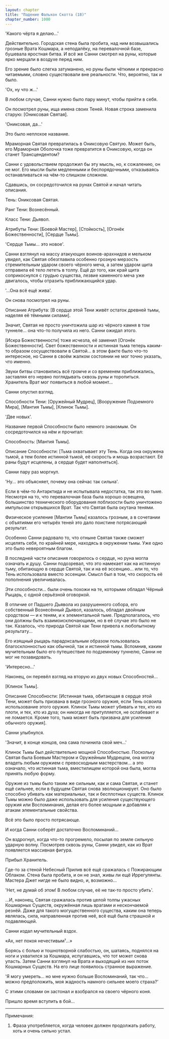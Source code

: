 ```yaml
---
layout: chapter
title: "Падение Фалькон Скотта (18)"
chapter_number: 1000
---
```


'Какого чёрта я делаю...'

Действительно. Городская стена была пробита, над ним возвышались грозные Врата Кошмара, а неподалёку, на перевалочной базе, бушевала яростная битва. И всё же Санни смотрел на руны, которые ярко мерцали в воздухе перед ним.

Его зрение было слегка затуманено, но руны были чёткими и прекрасно читаемыми, словно существовали вне реальности. Что, вероятно, так и было.

'Ох, ну что ж...'

В любом случае, Санни нужно было пару минут, чтобы прийти в себя.

Он посмотрел руны, ища имена своих Теней. Новая строка заменила старую: [Ониксовая Святая].

'Ониксовая, да...'

Это было неплохое название.

Мраморная Святая превратилась в Ониксовую Святую. Может быть, его Мраморная Оболочка тоже превратится в Ониксовую, когда он станет Трансцендентом?

Санни с удовольствием продолжил бы эту мысль, но, к сожалению, он не мог. Его мысли были медленными и беспорядочными, отказываясь останавливаться на чём-то слишком сложном.

Сдавшись, он сосредоточился на рунах Святой и начал читать описания.

Тень: Ониксовая Святая.

Ранг Тени: Вознесённый.

Класс Тени: Дьявол.

Атрибуты Тени: [Боевой Мастер], [Стойкость], [Огонёк Божественности], [Сердце Тьмы].

'Сердце Тьмы... это новое'.

Санни взглянул на массу атакующих воинов-арахнидов и мельком увидел, как Святая обезглавила особенно грозную мерзость стремительным ударом своего чёрного меча, а затем ударом щита отправила её тело лететь в толпу. Ещё до того, как край щита соприкоснулся с грудью существа, лезвие каменного меча уже двигалось, чтобы отразить приближающийся удар.

'...Она всё ещё жива'.

Он снова посмотрел на руны.

Описание Атрибута: [В сердце этой Тени живёт остаток древней тьмы, наделяя её тёмными силами].

Значит, Святая не просто уничтожила шар из чёрного камня в том туннеле... она что-то получила из него. Санни ожидал этого.

[Искра Божественности] тоже исчезла, её заменил [Огонёк Божественности]. Свет божественности и истинная тьма теперь каким-то образом сосуществовали в Святой... в этом факте было что-то интересное, но Санни в своём жалком состоянии не мог точно указать, что именно.

Звуки битвы становились всё громче и со временем приближались, заставляя его нервно поглядывать сквозь руны и торопиться. Хранитель Врат мог появиться в любой момент...

Санни опустил взгляд.

Способности Тени: [Оружейный Мудрец], [Вооружение Подземного Мира], [Мантия Тьмы], [Клинок Тьмы].

'Две новых'.

Название первой Способности было немного знакомым. Он сосредоточился на нём и прочитал:

Способность: [Мантия Тьмы].

Описание Способности: [Тьма охватывает эту Тень. Когда она окружена тьмой, а тем более истинной тьмой, её скорость и мощь возрастают. Её раны будут исцелены, а сердце будет наполняться].

Санни пару раз моргнул.

'Ну... это объясняет, почему она сейчас так сильна'.

Если в чём-то Антарктида и не испытывала недостатка, так это во тьме. Несмотря на то, что перевалочная база была хорошо освещена, большинство технического оборудования поблизости было уничтожено импульсом открывшихся Врат. Так что Святая была окутана тенями.

Физическое усиление [Мантии Тьмы] казалось грозным, а в сочетании с объятиями его четырёх теней это дало поистине потрясающий результат.

Особенно Санни радовало то, что отныне Святая также сможет исцелять себя, по крайней мере, находясь в окружении тьмы. Уже одно это было невероятным благом.

В последней части описания говорилось о сердце, но руна могла означать и душу. Санни подозревал, что это намекает как на истинную тьму, обитающую в сердце Святой, так и на её эссенцию... или то, что Тень использовала вместо эссенции. Смысл был в том, что скорость её пополнения увеличивалась.

Эти способности... были очень похожи на те, которыми обладал Чёрный Рыцарь, с одной серьёзной оговоркой.

В отличие от Падшего Дьявола из разрушенного собора, его собственный Вознесённый Дьявол, казалось, обладал двойным сродством — и к теням, и к элементальной тьме. Предполагалось, что они должны быть взаимоисключающими, но в её случае это было не так. Казалось, что природа Святой как Тени привела к любопытному результату...

Его изящный рыцарь парадоксальным образом пользовалась благосклонностью как обычной, так и истинной тьмы. Вспомнив, каким мучительным было его путешествие по подземному туннелю, Санни не мог не позавидовать.

'Интересно...'

Наконец, он перевёл взгляд на вторую из двух новых Способностей...

[Клинок Тьмы].

Описание Способности: [Истинная тьма, обитающая в сердце этой Тени, может быть призвана в виде грозного оружия, если Тень освоила использование этого оружия. Клинок Тьмы может убивать и тех, кто из плоти, и тех, кто из духа; он никогда не притупляется, не ослабевает и не ломается. Кроме того, тьма может быть призвана для усиления обычного оружия].

Санни улыбнулся.

'Значит, в конце концов, она сама починила свой меч...'

Клинок Тьмы был действительно мощной Способностью. Поскольку Святая была Боевым Мастером и Оружейным Мудрецом, она могла владеть любым оружием с превосходным мастерством... а это означало, что истинная тьма, вместилищем которой она была, могла принять любую форму.

Оружие из тьмы было таким же сильным, как и сама Святая, и станет ещё сильнее, если в будущем Святая снова эволюционирует. Оно было способно убивать как материальных, так и бесплотных существ. Клинок Тьмы можно было даже использовать для усиления существующего оружия или Воспоминания, делая его более мощным и добавляя к атакам элементальные свойства.

Всё это было просто потрясающе.

И когда Санни соберёт достаточно Воспоминаний...

Он вздрогнул, когда что-то прогремело, посылая по земле сильную ударную волну. Посмотрев сквозь руны, Санни увидел, как из Врат появляется массивная фигура.

Прибыл Хранитель.

Где-то за стеной Небесный Прилив всё ещё сражалась с Пожирающим Облаком. Стена была пробита, и он не знал, живы ли ещё Иррегулянты. Мастера Джет нигде не было видно, и, возможно...

'Нет, не думай об этом! В любом случае, её не так-то просто убить'.

...И, наконец, Святая сражалась против целой толпы ужасных Кошмарных Существ, окружённая лишь врагами и нескончаемой резнёй. Даже для такого могущественного существа, каким она теперь являлась, сила, направленная против неё, всё ещё была страшной и подавляющей.

Санни издал мучительный вздох.

«Ах, нет покоя нечестивым¹...»

Борясь с болью и тошнотворной слабостью, он, шатаясь, поднялся на ноги и ухватился за Кошмара, испугавшись, что тот может снова упасть. Затем Санни взглянул на Врата и выходящий из них поток Кошмарных Существ. На его лице появилось странное выражение.

'Я могу умереть... но мне нужно больше Воспоминаний, так что... можно предположить, моя жадность намного сильнее моего страха?'

С этими словами он застонал и взобрался на своего чёрного коня.

Пришло время вступить в бой...

***

Примечания:

1. Фраза употребляется, когда человек должен продолжать работу, хоть и очень сильно устал.